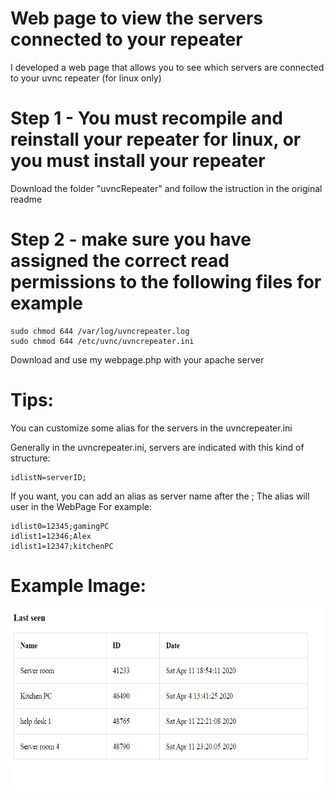 # Web page to view the servers connected to your repeater

I developed a web page that allows you to see which servers are connected to your uvnc repeater (for linux only)

# Step 1 - You must recompile and reinstall your repeater for linux, or you must install your repeater
Download the folder "uvncRepeater" and follow the istruction in the original readme

# Step 2 - make sure you have assigned the correct read permissions to the following files for example

```
sudo chmod 644 /var/log/uvncrepeater.log
sudo chmod 644 /etc/uvnc/uvncrepeater.ini
```
Download and use my webpage.php with your apache server

# Tips:
You can customize some alias for the servers in the uvncrepeater.ini

Generally in the uvncrepeater.ini, servers are indicated with this kind of structure:
```
idlistN=serverID;
```

If you want, you can add an alias as server name after the ;
The alias will user in the WebPage
For example:

```
idlist0=12345;gamingPC
idlist1=12346;Alex
idlist1=12347;kitchenPC
```

# Example Image:
<img width="600" height="290" src="example.png?raw=true">

